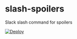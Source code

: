 # slash-spoilers

Slack slash command for spoilers

[![Deploy](https://www.herokucdn.com/deploy/button.png)](https://heroku.com/deploy)

